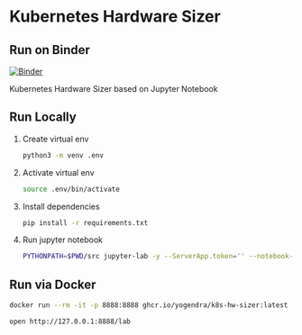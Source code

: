 # Kubernetes Hardware Sizer

## Run on Binder

[![Binder](https://mybinder.org/badge_logo.svg)](https://mybinder.org/v2/gh/yogendra/kubernetes-hardware-sizer/main?filepath=src%2Fnotebook.ipynb)

Kubernetes Hardware Sizer based on Jupyter Notebook

## Run Locally

1. Create virtual env

    ```bash
    python3 -m venv .env
    ```

1. Activate virtual env

    ```bash
    source .env/bin/activate
    ```

1. Install dependencies

    ```bash
    pip install -r requirements.txt
    ```

1. Run jupyter notebook

    ```bash
    PYTHONPATH=$PWD/src jupyter-lab -y --ServerApp.token='' --notebook-dir=$PWD/src
    ```

## Run via Docker

```bash
docker run --rm -it -p 8888:8888 ghcr.io/yogendra/k8s-hw-sizer:latest
```

```bash
open http://127.0.0.1:8888/lab
```
